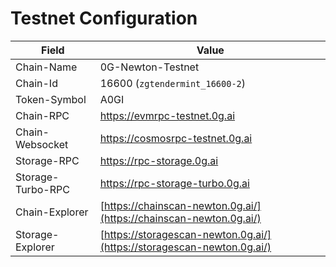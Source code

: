 # Testnet Configuration

| Field             | Value                                                                  |
| ----------------- | ---------------------------------------------------------------------- |
| Chain-Name        | 0G-Newton-Testnet                                                      |
| Chain-Id          | 16600 (`zgtendermint_16600-2`)                                         |
| Token-Symbol      | A0GI                                                                   |
| Chain-RPC         | https://evmrpc-testnet.0g.ai                                           |
| Chain-Websocket   | https://cosmosrpc-testnet.0g.ai                                        |
| Storage-RPC       | https://rpc-storage.0g.ai                                              |
| Storage-Turbo-RPC | https://rpc-storage-turbo.0g.ai                                        |
| Chain-Explorer    | [https://chainscan-newton.0g.ai/](https://chainscan-newton.0g.ai/)     |
| Storage-Explorer  | [https://storagescan-newton.0g.ai/](https://storagescan-newton.0g.ai/) |

